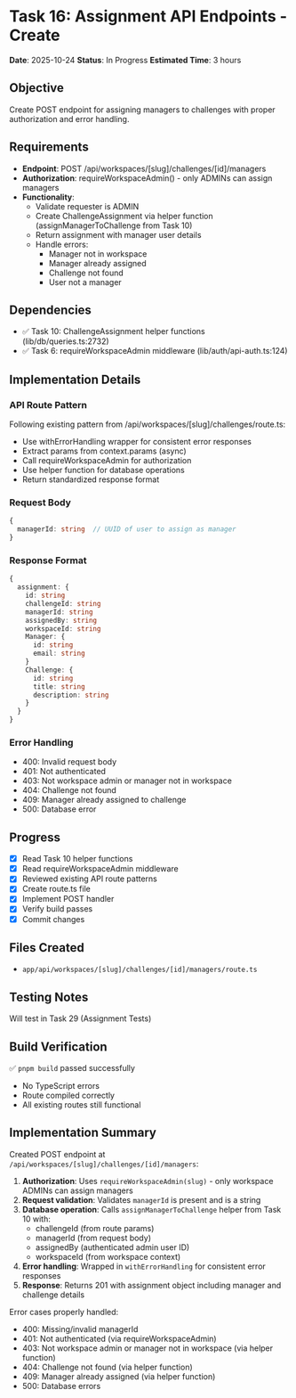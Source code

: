 # Task 16: Assignment API Endpoints - Create

**Date**: 2025-10-24
**Status**: In Progress
**Estimated Time**: 3 hours

## Objective

Create POST endpoint for assigning managers to challenges with proper authorization and error handling.

## Requirements

- **Endpoint**: POST /api/workspaces/[slug]/challenges/[id]/managers
- **Authorization**: requireWorkspaceAdmin() - only ADMINs can assign managers
- **Functionality**:
  - Validate requester is ADMIN
  - Create ChallengeAssignment via helper function (assignManagerToChallenge from Task 10)
  - Return assignment with manager user details
  - Handle errors:
    - Manager not in workspace
    - Manager already assigned
    - Challenge not found
    - User not a manager

## Dependencies

- ✅ Task 10: ChallengeAssignment helper functions (lib/db/queries.ts:2732)
- ✅ Task 6: requireWorkspaceAdmin middleware (lib/auth/api-auth.ts:124)

## Implementation Details

### API Route Pattern
Following existing pattern from /api/workspaces/[slug]/challenges/route.ts:
- Use withErrorHandling wrapper for consistent error responses
- Extract params from context.params (async)
- Call requireWorkspaceAdmin for authorization
- Use helper function for database operations
- Return standardized response format

### Request Body
```typescript
{
  managerId: string  // UUID of user to assign as manager
}
```

### Response Format
```typescript
{
  assignment: {
    id: string
    challengeId: string
    managerId: string
    assignedBy: string
    workspaceId: string
    Manager: {
      id: string
      email: string
    }
    Challenge: {
      id: string
      title: string
      description: string
    }
  }
}
```

### Error Handling
- 400: Invalid request body
- 401: Not authenticated
- 403: Not workspace admin or manager not in workspace
- 404: Challenge not found
- 409: Manager already assigned to challenge
- 500: Database error

## Progress

- [x] Read Task 10 helper functions
- [x] Read requireWorkspaceAdmin middleware
- [x] Reviewed existing API route patterns
- [x] Create route.ts file
- [x] Implement POST handler
- [x] Verify build passes
- [x] Commit changes

## Files Created
- `app/api/workspaces/[slug]/challenges/[id]/managers/route.ts`

## Testing Notes
Will test in Task 29 (Assignment Tests)

## Build Verification
✅ `pnpm build` passed successfully
- No TypeScript errors
- Route compiled correctly
- All existing routes still functional

## Implementation Summary

Created POST endpoint at `/api/workspaces/[slug]/challenges/[id]/managers`:

1. **Authorization**: Uses `requireWorkspaceAdmin(slug)` - only workspace ADMINs can assign managers
2. **Request validation**: Validates `managerId` is present and is a string
3. **Database operation**: Calls `assignManagerToChallenge` helper from Task 10 with:
   - challengeId (from route params)
   - managerId (from request body)
   - assignedBy (authenticated admin user ID)
   - workspaceId (from workspace context)
4. **Error handling**: Wrapped in `withErrorHandling` for consistent error responses
5. **Response**: Returns 201 with assignment object including manager and challenge details

Error cases properly handled:
- 400: Missing/invalid managerId
- 401: Not authenticated (via requireWorkspaceAdmin)
- 403: Not workspace admin or manager not in workspace (via helper function)
- 404: Challenge not found (via helper function)
- 409: Manager already assigned (via helper function)
- 500: Database errors
